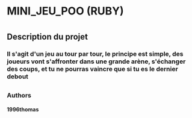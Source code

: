 # MINI_JEU_POO (RUBY)
#
## Description du projet 
### Il s'agit d'un jeu au tour par tour, le principe est simple, des joueurs vont s'affronter dans une grande arène, s'échanger des coups, et tu ne pourras vaincre que si tu es le dernier debout
##
### Authors
#### 1996thomas
